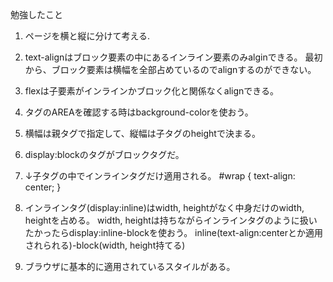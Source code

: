 勉強したこと
1. ページを横と縦に分けて考える.

2. text-alignはブロック要素の中にあるインライン要素のみalginできる。
最初から、ブロック要素は横幅を全部占めているのでalignするのができない。

3. flexは子要素がインラインかブロック化と関係なくalignできる。

4. タグのAREAを確認する時はbackground-colorを使おう。

5. 横幅は親タグで指定して、縦幅は子タグのheightで決まる。

6. display:blockのタグがブロックタグだ。

7. ↓子タグの中でインラインタグだけ適用される。
        #wrap {
            text-align: center;
        }

8. インラインタグ(display:inline)はwidth, heightがなく中身だけのwidth, heightを占める。
width, heightは持ちながらインラインタグのように扱いたかったらdisplay:inline-blockを使おう。
inline(text-align:centerとか適用されられる)-block(width, height持てる)

9. ブラウザに基本的に適用されているスタイルがある。
